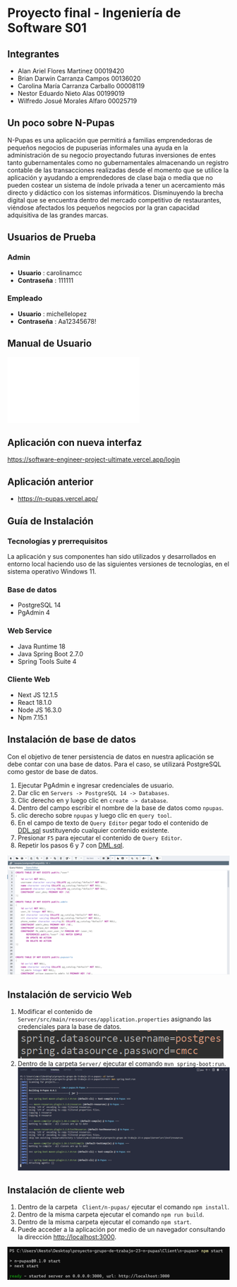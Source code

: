 # Proyecto final - Ingeniería de Software S01

## Integrantes                                      

- Alan Ariel Flores Martinez 00019420
- Brian Darwin Carranza Campos	00136020 
- Carolina María Carranza Carballo	00008119 
- Nestor Eduardo Nieto Alas		00199019 
- Wilfredo Josué Morales Alfaro	00025719 


## Un poco sobre  N-Pupas
N-Pupas es una aplicación que permitirá a familias emprendedoras de pequeños negocios de pupuserías informales una ayuda en la administración de su negocio proyectando futuras inversiones de entes tanto gubernamentales como no gubernamentales almacenando un registro contable de las transacciones realizadas desde el momento que se utilice la aplicación y ayudando a emprendedores de clase baja o media que no pueden costear un sistema de índole privada a tener un acercamiento más directo y didáctico con los sistemas informáticos. Disminuyendo la brecha digital que se encuentra dentro del mercado competitivo de restaurantes, viéndose afectados los pequeños negocios por la gran capacidad adquisitiva de las grandes marcas.

##  Usuarios de Prueba

### Admin
* **Usuario** : carolinamcc
* **Contraseña** : 111111

### Empleado
* **Usuario** : michellelopez
* **Contraseña** : Aa12345678!


## Manual de Usuario
![Manual](./Documents/Manual.pdf)

## Aplicación con nueva interfaz
https://software-engineer-project-ultimate.vercel.app/login


## Aplicación anterior
- https://n-pupas.vercel.app/


## Guía de Instalación
### Tecnologías y prerrequisitos
La aplicación y sus componentes han sido utilizados y desarrollados en entorno local haciendo uso de las siguientes versiones de tecnologías, en el sistema operativo Windows 11. 
### Base de datos
  * PostgreSQL 14
  * PgAdmin 4

### Web Service
  * Java Runtime 18
  * Java Spring Boot 2.7.0
  * Spring Tools Suite 4

### Cliente Web
  * Next JS 12.1.5
  * React 18.1.0
  * Node JS 16.3.0
  * Npm 7.15.1

## Instalación de base de datos
  Con el objetivo de tener persistencia de datos en nuestra aplicación se debe contar con una base de datos. Para el caso, se utilizará PostgreSQL como gestor de base de datos.

  1. Ejecutar PgAdmin e ingresar credenciales de usuario. 
  2. Dar clic en ```Servers -> PostgreSQL 14 -> Databases```.
  3. Clic derecho en y luego clic en ```create -> database```.
  4. Dentro del campo escribir el nombre de la base de datos como ```npupas```. 
  5. clic derecho sobre ```npupas``` y luego clic en ```query tool```. 
  6. En el campo de texto de ```Query Editor``` pegar todo el contenido de [DDL.sql](./Data/DDL.sql) sustituyendo cualquier contenido existente.
  7. Presionar ```F5``` para ejecutar el contenido de ```Query Editor```.
  8. Repetir los pasos 6 y 7 con [DML.sql](./Data/DML.sql).

![Ejemplo de PgAdmin 4](./Images/pgadmin.png)

## Instalación de servicio Web
1. Modificar el contenido de ```Server/src/main/resources/application.properties``` asignando las credenciales para la base de datos. 
![Credenciales a modificar](./Images/spring.png)
2. Dentro de la carpeta ```Server/``` ejecutar el comando ```mvn spring-boot:run```.
![Ejemplo de ejecución con Maven](./Images/maven.png)

## Instalación de cliente web
1. Dentro de la carpeta ``` Client/n-pupas/``` ejecutar el comando ```npm install```.
2. Dentro de la misma carpeta ejecutar el comando ```npm run build```.
3. Dentro de la misma carpeta ejecutar el comando ```npm start```.
4. Puede acceder a la aplicación por medio de un navegador consultando la dirección [http://localhost:3000](http://localhost:3000).

![Ejemplo de ejecución en terminal](./Images/console.png)

